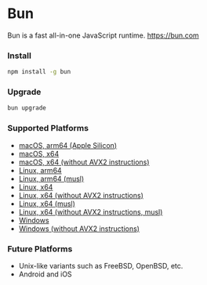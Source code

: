 # Bun

Bun is a fast all-in-one JavaScript runtime. https://bun.com

### Install

```sh
npm install -g bun
```

### Upgrade

```sh
bun upgrade
```

### Supported Platforms

- [macOS, arm64 (Apple Silicon)](https://www.npmjs.com/package/@oven/bun-darwin-aarch64)
- [macOS, x64](https://www.npmjs.com/package/@oven/bun-darwin-x64)
- [macOS, x64 (without AVX2 instructions)](https://www.npmjs.com/package/@oven/bun-darwin-x64-baseline)
- [Linux, arm64](https://www.npmjs.com/package/@oven/bun-linux-aarch64)
- [Linux, arm64 (musl)](https://www.npmjs.com/package/@oven/bun-linux-aarch64-musl)
- [Linux, x64](https://www.npmjs.com/package/@oven/bun-linux-x64)
- [Linux, x64 (without AVX2 instructions)](https://www.npmjs.com/package/@oven/bun-linux-x64-baseline)
- [Linux, x64 (musl)](https://www.npmjs.com/package/@oven/bun-linux-x64-musl)
- [Linux, x64 (without AVX2 instructions, musl)](https://www.npmjs.com/package/@oven/bun-linux-x64-musl-baseline)
- [Windows](https://www.npmjs.com/package/@oven/bun-windows-x64)
- [Windows (without AVX2 instructions)](https://www.npmjs.com/package/@oven/bun-windows-x64-baseline)

### Future Platforms

- Unix-like variants such as FreeBSD, OpenBSD, etc.
- Android and iOS
